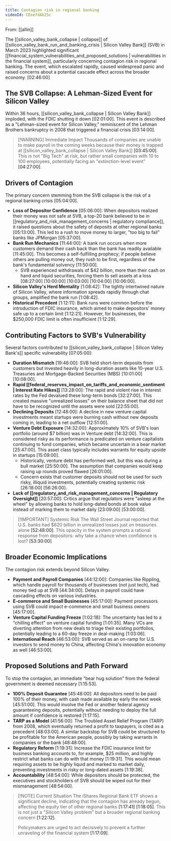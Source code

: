 ```yaml
---
title: Contagion risk in regional banking
videoId: CEee7dAk25c
---
```


From: [[allin]] <br/> 

The [[silicon_valley_bank_collapse | collapse]] of [[silicon_valley_bank_run_and_banking_crisis | Silicon Valley Bank]] (SVB) in March 2023 highlighted significant [[financial_system_vulnerabilities_and_proposed_solutions | vulnerabilities in the financial system]], particularly concerning contagion risk in regional banking. The event, which escalated rapidly, caused widespread panic and raised concerns about a potential cascade effect across the broader economy. <a class="yt-timestamp" data-t="02:46:00">[02:46:00]</a>

## The SVB Collapse: A Lehman-Sized Event for Silicon Valley
Within 36 hours, [[silicon_valley_bank_collapse | Silicon Valley Bank]] imploded, with the FDIC shutting it down <a class="yt-timestamp" data-t="02:01:00">[02:01:00]</a>. This event is described as a "Lehman-sized event for Silicon Valley," reminiscent of the Lehman Brothers bankruptcy in 2008 that triggered a financial crisis <a class="yt-timestamp" data-t="03:14:00">[03:14:00]</a>.

> [!WARNING] Immediate Impact
> Thousands of companies are unable to make payroll in the coming weeks because their money is trapped at [[silicon_valley_bank_collapse | Silicon Valley Bank]] <a class="yt-timestamp" data-t="03:45:00">[03:45:00]</a>. This is not "Big Tech" at risk, but rather small companies with 10 to 100 employees, potentially facing an "extinction-level event" <a class="yt-timestamp" data-t="04:27:00">[04:27:00]</a>.

## Drivers of Contagion
The primary concern stemming from the SVB collapse is the risk of a regional banking crisis <a class="yt-timestamp" data-t="05:04:00">[05:04:00]</a>.

*   **Loss of Depositor Confidence** <a class="yt-timestamp" data-t="05:06:00">[05:06:00]</a>: When depositors realized their money was not safe at SVB, a top-20 bank believed to be in [[regulatory_and_risk_management_concerns | regulatory compliance]], it raised questions about the safety of deposits at other regional banks <a class="yt-timestamp" data-t="05:13:00">[05:13:00]</a>. This led to a rush to move money to larger, "too big to fail" banks like JPMorgan <a class="yt-timestamp" data-t="05:37:00">[05:37:00]</a>.
*   **Bank Run Mechanics** <a class="yt-timestamp" data-t="11:44:00">[11:44:00]</a>: A bank run occurs when more customers demand their cash back than the bank has readily available <a class="yt-timestamp" data-t="11:45:00">[11:45:00]</a>. This becomes a self-fulfilling prophecy; if people believe others are pulling money out, they rush to be first, regardless of the bank's fundamental solvency <a class="yt-timestamp" data-t="11:50:00">[11:50:00]</a>.
    *   SVB experienced withdrawals of $42 billion, more than their cash on hand and liquid securities, forcing them to sell assets at a loss <a class="yt-timestamp" data-t="08:27:00">[08:27:00]</a> <a class="yt-timestamp" data-t="10:00:00">[10:00:00]</a> <a class="yt-timestamp" data-t="10:03:00">[10:03:00]</a> <a class="yt-timestamp" data-t="10:04:00">[10:04:00]</a> <a class="yt-timestamp" data-t="10:06:00">[10:06:00]</a>.
*   **Silicon Valley's Herd Mentality** <a class="yt-timestamp" data-t="1:08:42">[1:08:42]</a>: The tightly intertwined nature of Silicon Valley, where information spreads rapidly through chat groups, amplified the bank run <a class="yt-timestamp" data-t="1:08:42">[1:08:42]</a>.
*   **Historical Precedent** <a class="yt-timestamp" data-t="1:12:11">[1:12:11]</a>: Bank runs were common before the introduction of FDIC insurance, which aimed to make depositors' money safe up to a certain limit <a class="yt-timestamp" data-t="1:12:21">[1:12:21]</a>. However, for businesses, the $250,000 FDIC limit is often insufficient <a class="yt-timestamp" data-t="1:12:29">[1:12:29]</a>.

## Contributing Factors to SVB's Vulnerability
Several factors contributed to [[silicon_valley_bank_collapse | Silicon Valley Bank's]] specific vulnerability <a class="yt-timestamp" data-t="07:05:00">[07:05:00]</a>:

*   **Duration Mismatch** <a class="yt-timestamp" data-t="19:46:00">[19:46:00]</a>: SVB held short-term deposits from customers but invested heavily in long-duration assets like 10-year U.S. Treasuries and Mortgage-Backed Securities (MBS) <a class="yt-timestamp" data-t="10:01:00">[10:01:00]</a> <a class="yt-timestamp" data-t="10:08:00">[10:08:00]</a>.
*   **Rapid [[federal_reserves_impact_on_tariffs_and_economic_sentiment | Interest Rate Hikes]]** <a class="yt-timestamp" data-t="13:28:00">[13:28:00]</a>: The rapid and violent rise in interest rates by the Fed devalued these long-term bonds <a class="yt-timestamp" data-t="32:27:00">[32:27:00]</a>. This created massive "unrealized losses" on their balance sheet that did not have to be recognized until the assets were sold <a class="yt-timestamp" data-t="22:55:00">[22:55:00]</a>.
*   **Declining Deposits** <a class="yt-timestamp" data-t="12:48:00">[12:48:00]</a>: A decline in new venture capital investments meant startups were burning cash without new deposits coming in, leading to a net outflow <a class="yt-timestamp" data-t="12:51:00">[12:51:00]</a>.
*   **Venture Debt Exposure** <a class="yt-timestamp" data-t="14:32:00">[14:32:00]</a>: Approximately 10% of SVB's loan portfolio (around $7 billion) was in Venture debt <a class="yt-timestamp" data-t="14:32:00">[14:32:00]</a>. This is considered risky as its performance is predicated on venture capitalists continuing to fund companies, which became uncertain in a bear market <a class="yt-timestamp" data-t="25:47:00">[25:47:00]</a>. This asset class typically includes warrants for equity upside in startups <a class="yt-timestamp" data-t="15:09:00">[15:09:00]</a>.
    *   Historically, venture debt has performed well, but this was during a bull market <a class="yt-timestamp" data-t="25:50:00">[25:50:00]</a>. The assumption that companies would keep raising up rounds proved flawed <a class="yt-timestamp" data-t="26:01:00">[26:01:00]</a>.
    *   Concern exists that customer deposits should not be used for such risky, illiquid investments, potentially creating systemic risk <a class="yt-timestamp" data-t="26:18:00">[26:18:00]</a> <a class="yt-timestamp" data-t="56:26:00">[56:26:00]</a>.
*   **Lack of [[regulatory_and_risk_management_concerns | Regulatory Oversight]]** <a class="yt-timestamp" data-t="20:57:00">[20:57:00]</a>: Critics argue that regulators were "asleep at the wheel" by allowing banks to hold long-dated bonds at book value instead of marking them to market daily <a class="yt-timestamp" data-t="23:09:00">[23:09:00]</a> <a class="yt-timestamp" data-t="53:00:00">[53:00:00]</a>.

> [!IMPORTANT] Systemic Risk
> The Wall Street Journal reported that U.S. banks had $620 billion in unrealized losses just on treasuries alone <a class="yt-timestamp" data-t="52:48:00">[52:48:00]</a>. This opacity in the system prompts a rational response from depositors: why take a chance when confidence is lost? <a class="yt-timestamp" data-t="53:30:00">[53:30:00]</a>

## Broader Economic Implications
The contagion risk extends beyond Silicon Valley.

*   **Payment and Payroll Companies** <a class="yt-timestamp" data-t="44:12:00">[44:12:00]</a>: Companies like Rippling, which handle payroll for thousands of businesses (not just tech), had money tied up at SVB <a class="yt-timestamp" data-t="44:34:00">[44:34:00]</a>. Delays in payroll could have cascading effects on various industries.
*   **E-commerce and Small Businesses** <a class="yt-timestamp" data-t="45:17:00">[45:17:00]</a>: Payment processors using SVB could impact e-commerce and small business owners <a class="yt-timestamp" data-t="45:17:00">[45:17:00]</a>.
*   **Venture Capital Funding Freeze** <a class="yt-timestamp" data-t="1:02:18">[1:02:18]</a>: The uncertainty has led to a "chilling effect" on venture capital funding <a class="yt-timestamp" data-t="1:01:35">[1:01:35]</a>. Many VCs are diverting attention from new deals to triage their existing portfolios, potentially leading to a 60-day freeze in deal-making <a class="yt-timestamp" data-t="1:03:06">[1:03:06]</a>.
*   **International Reach** <a class="yt-timestamp" data-t="46:53:00">[46:53:00]</a>: SVB served as an on-ramp for U.S. investors to send money to China, affecting China's innovation economy as well <a class="yt-timestamp" data-t="46:53:00">[46:53:00]</a>.

## Proposed Solutions and Path Forward
To stop the contagion, an immediate "bear hug solution" from the federal government is deemed necessary <a class="yt-timestamp" data-t="1:15:53">[1:15:53]</a>.

*   **100% Deposit Guarantee** <a class="yt-timestamp" data-t="45:48:00">[45:48:00]</a>: All depositors need to be paid 100% of their money, with cash made available by early the next week <a class="yt-timestamp" data-t="45:51:00">[45:51:00]</a>. This would involve the Fed or another federal agency guaranteeing deposits, potentially without needing to deploy the full amount if confidence is restored <a class="yt-timestamp" data-t="1:17:15">[1:17:15]</a>.
*   **TARP as a Model** <a class="yt-timestamp" data-t="41:56:00">[41:56:00]</a>: The Troubled Asset Relief Program (TARP) from 2008, which eventually returned a profit to taxpayers, is cited as a precedent <a class="yt-timestamp" data-t="48:03:00">[48:03:00]</a>. A similar backstop for SVB could be structured to be profitable for the American people, possibly by taking warrants in companies or the bank <a class="yt-timestamp" data-t="48:48:00">[48:48:00]</a>.
*   **Regulatory Reform** <a class="yt-timestamp" data-t="1:19:31">[1:19:31]</a>: Increase the FDIC insurance limit for business banking accounts to, for example, $25 million, and highly restrict what banks can do with that money <a class="yt-timestamp" data-t="1:19:31">[1:19:31]</a>. This would mean requiring assets to be highly liquid and marked to market daily, preventing investments in risky or long-dated assets <a class="yt-timestamp" data-t="1:19:38">[1:19:38]</a>.
*   **Accountability** <a class="yt-timestamp" data-t="48:54:00">[48:54:00]</a>: While depositors should be protected, the executives and stockholders of SVB should be wiped out for their mismanagement <a class="yt-timestamp" data-t="48:54:00">[48:54:00]</a>.

> [!NOTE] Current Situation
> The iShares Regional Bank ETF shows a significant decline, indicating that the contagion has already begun, affecting the equity tier of other regional banks <a class="yt-timestamp" data-t="1:17:41">[1:17:41]</a> <a class="yt-timestamp" data-t="1:18:05">[1:18:05]</a>. This is not just a "Silicon Valley problem" but a broader regional banking concern <a class="yt-timestamp" data-t="1:22:12">[1:22:12]</a>.
>
> Policymakers are urged to act decisively to prevent a further unraveling of the financial system <a class="yt-timestamp" data-t="1:17:09">[1:17:09]</a>.